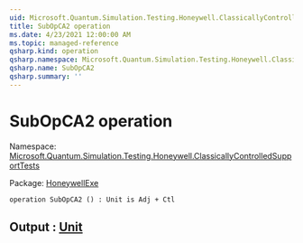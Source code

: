 ```yaml
---
uid: Microsoft.Quantum.Simulation.Testing.Honeywell.ClassicallyControlledSupportTests.SubOpCA2
title: SubOpCA2 operation
ms.date: 4/23/2021 12:00:00 AM
ms.topic: managed-reference
qsharp.kind: operation
qsharp.namespace: Microsoft.Quantum.Simulation.Testing.Honeywell.ClassicallyControlledSupportTests
qsharp.name: SubOpCA2
qsharp.summary: ''
---
```


# SubOpCA2 operation

Namespace: [Microsoft.Quantum.Simulation.Testing.Honeywell.ClassicallyControlledSupportTests](xref:Microsoft.Quantum.Simulation.Testing.Honeywell.ClassicallyControlledSupportTests)

Package: [HoneywellExe](https://nuget.org/packages/HoneywellExe)




```qsharp
operation SubOpCA2 () : Unit is Adj + Ctl
```


## Output : [Unit](xref:microsoft.quantum.qsharp.valueliterals#unit-literal)

